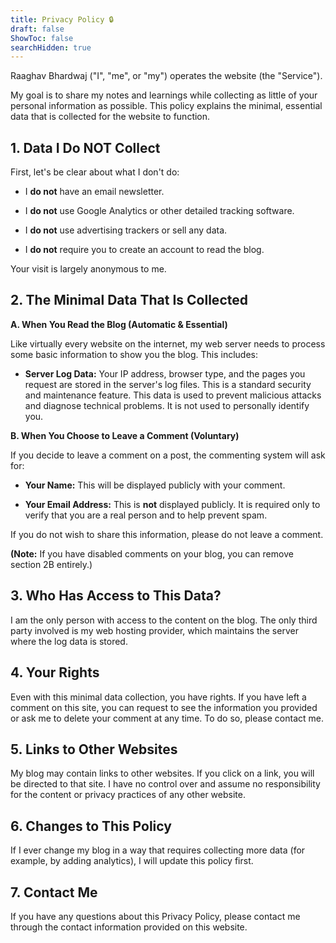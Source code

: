 ```yaml
---
title: Privacy Policy 🔒
draft: false
ShowToc: false
searchHidden: true
---
```

Raaghav Bhardwaj ("I", "me", or "my") operates the website (the "Service").

My goal is to share my notes and learnings while collecting as little of your personal information as possible. This policy explains the minimal, essential data that is collected for the website to function.

## **1. Data I Do NOT Collect**

First, let's be clear about what I don't do:

- I **do not** have an email newsletter.
    
- I **do not** use Google Analytics or other detailed tracking software.
    
- I **do not** use advertising trackers or sell any data.
    
- I **do not** require you to create an account to read the blog.
    

Your visit is largely anonymous to me.

## **2. The Minimal Data That Is Collected**

**A. When You Read the Blog (Automatic & Essential)**

Like virtually every website on the internet, my web server needs to process some basic information to show you the blog. This includes:

- **Server Log Data:** Your IP address, browser type, and the pages you request are stored in the server's log files. This is a standard security and maintenance feature. This data is used to prevent malicious attacks and diagnose technical problems. It is not used to personally identify you.
    

**B. When You Choose to Leave a Comment (Voluntary)**

If you decide to leave a comment on a post, the commenting system will ask for:

- **Your Name:** This will be displayed publicly with your comment.
    
- **Your Email Address:** This is **not** displayed publicly. It is required only to verify that you are a real person and to help prevent spam.
    

If you do not wish to share this information, please do not leave a comment.

**(Note:** If you have disabled comments on your blog, you can remove section 2B entirely.)

## **3. Who Has Access to This Data?**

I am the only person with access to the content on the blog. The only third party involved is my web hosting provider, which maintains the server where the log data is stored.

## **4. Your Rights**

Even with this minimal data collection, you have rights. If you have left a comment on this site, you can request to see the information you provided or ask me to delete your comment at any time. To do so, please contact me.
## **5. Links to Other Websites**

My blog may contain links to other websites. If you click on a link, you will be directed to that site. I have no control over and assume no responsibility for the content or privacy practices of any other website.

## **6. Changes to This Policy**

If I ever change my blog in a way that requires collecting more data (for example, by adding analytics), I will update this policy first.

## **7. Contact Me**

If you have any questions about this Privacy Policy, please contact me through the contact information provided on this website.